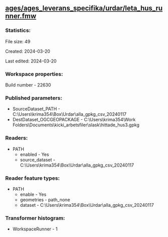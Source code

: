 ﻿## [ages/ages_leverans_specifika/urdar/leta_hus_runner.fmw](https://github.com/kicki58/kix_working_dir/blob/master/ages/ages_leverans_specifika/urdar/leta_hus_runner.fmw)

### Statistics:
File size: 49

Created: 2024-03-20

Last edited: 2024-03-20


### Workspace properties:
Build number    - 22630

### Published parameters:
*  SourceDataset_PATH    -   C:\Users\krima354\Box\Urdar\alla_gpkg_csv_20240117
*  DestDataset_OGCGEOPACKAGE    -   C:\Users\krima354\Work Folders\Documents\kicki_arbetsfiler\slask\hittade_hus3.gpkg

### Readers:
*  PATH
    * enabled    -  Yes
    * source_dataset    -   C:\Users\krima354\Box\Urdar\alla_gpkg_csv_20240117

### Reader feature types:
*  PATH
    * enable - Yes
    * geometries - path_none
    * dataset - C:\Users\krima354\Box\Urdar\alla_gpkg_csv_20240117




### Transformer histogram:
*  WorkspaceRunner    -   1

